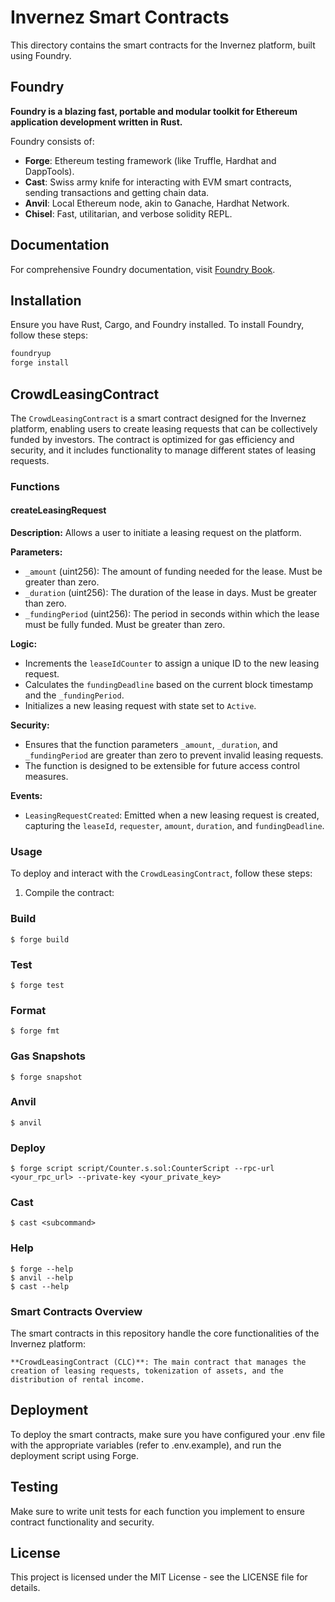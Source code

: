# Invernez Smart Contracts

This directory contains the smart contracts for the Invernez platform, built using Foundry.

## Foundry

**Foundry is a blazing fast, portable and modular toolkit for Ethereum application development written in Rust.**

Foundry consists of:

-   **Forge**: Ethereum testing framework (like Truffle, Hardhat and DappTools).
-   **Cast**: Swiss army knife for interacting with EVM smart contracts, sending transactions and getting chain data.
-   **Anvil**: Local Ethereum node, akin to Ganache, Hardhat Network.
-   **Chisel**: Fast, utilitarian, and verbose solidity REPL.

## Documentation

For comprehensive Foundry documentation, visit [Foundry Book](https://book.getfoundry.sh/).

## Installation

Ensure you have Rust, Cargo, and Foundry installed. To install Foundry, follow these steps:

```bash
foundryup
forge install
```
## CrowdLeasingContract

The `CrowdLeasingContract` is a smart contract designed for the Invernez platform, enabling users to create leasing requests that can be collectively funded by investors. The contract is optimized for gas efficiency and security, and it includes functionality to manage different states of leasing requests.

### Functions

#### createLeasingRequest

**Description:** Allows a user to initiate a leasing request on the platform.

**Parameters:**
- `_amount` (uint256): The amount of funding needed for the lease. Must be greater than zero.
- `_duration` (uint256): The duration of the lease in days. Must be greater than zero.
- `_fundingPeriod` (uint256): The period in seconds within which the lease must be fully funded. Must be greater than zero.

**Logic:**
- Increments the `leaseIdCounter` to assign a unique ID to the new leasing request.
- Calculates the `fundingDeadline` based on the current block timestamp and the `_fundingPeriod`.
- Initializes a new leasing request with state set to `Active`.

**Security:**
- Ensures that the function parameters `_amount`, `_duration`, and `_fundingPeriod` are greater than zero to prevent invalid leasing requests.
- The function is designed to be extensible for future access control measures.

**Events:**
- `LeasingRequestCreated`: Emitted when a new leasing request is created, capturing the `leaseId`, `requester`, `amount`, `duration`, and `fundingDeadline`.

### Usage

To deploy and interact with the `CrowdLeasingContract`, follow these steps:

1. Compile the contract:

### Build

```shell
$ forge build
```

### Test

```shell
$ forge test
```

### Format

```shell
$ forge fmt
```

### Gas Snapshots

```shell
$ forge snapshot
```

### Anvil

```shell
$ anvil
```

### Deploy

```shell
$ forge script script/Counter.s.sol:CounterScript --rpc-url <your_rpc_url> --private-key <your_private_key>
```

### Cast

```shell
$ cast <subcommand>
```

### Help

```shell
$ forge --help
$ anvil --help
$ cast --help
```
### Smart Contracts Overview
The smart contracts in this repository handle the core functionalities of the Invernez platform:

    **CrowdLeasingContract (CLC)**: The main contract that manages the creation of leasing requests, tokenization of assets, and the distribution of rental income.

## Deployment
To deploy the smart contracts, make sure you have configured your .env file with the appropriate variables (refer to .env.example), and run the deployment script using Forge.

## Testing
Make sure to write unit tests for each function you implement to ensure contract functionality and security.

## License
This project is licensed under the MIT License - see the LICENSE file for details.